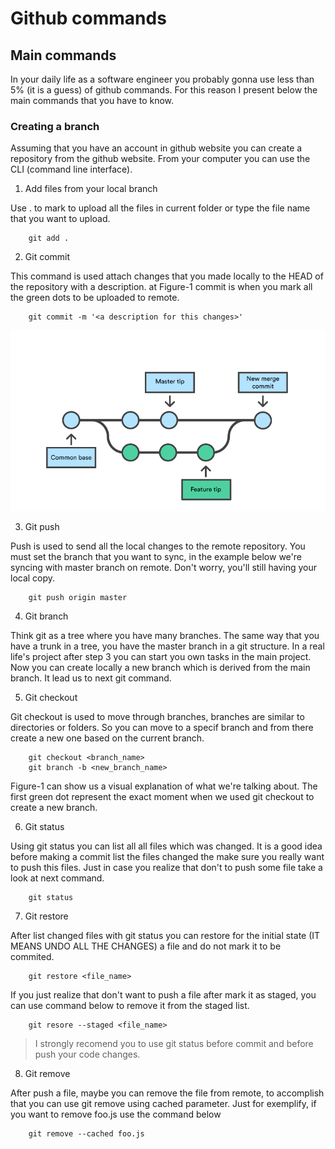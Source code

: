 # Github commands

## Main commands

In your daily life as a software engineer you probably gonna use less than 5% (it is a guess)
of github commands. For this reason I present below the main commands that you have to know.

### Creating a branch

Assuming that you have an account in github website you can create a repository from the github website.
From your computer you can use the CLI (command line interface).

1. Add files from your local branch

Use . to mark to upload all the files in current folder or type the file name that you want to upload.

```
    git add .
```

2. Git commit

This command is used attach changes that you made locally to the HEAD of the repository with a description.
at Figure-1 commit is when you mark all the green dots to be uploaded to remote.

```
    git commit -m '<a description for this changes>'
```

![Figure 1 - Git commit](https://github.com/leonardogandrade/lifetime-coding/blob/master/img/git-commit.png)

3. Git push

Push is used to send all the local changes to the remote repository. You must set the branch
that you want to sync, in the example below we're syncing with master branch on remote. Don't worry,
you'll still having your local copy.

```
    git push origin master
```

4. Git branch

Think git as a tree where you have many branches. The same way that you have a trunk in a tree,
you have the master branch in a git structure.
In a real life's project after step 3 you can start you own tasks in the main project. Now you
can create locally a new branch which is derived from the main branch. It lead us to next git
command.

5. Git checkout

Git checkout is used to move through branches, branches are similar to directories or folders.
So you can move to a specif branch and from there create a new one based on the current branch.

```
    git checkout <branch_name>
    git branch -b <new_branch_name>
```

Figure-1 can show us a visual explanation of what we're talking about. The first green dot represent
the exact moment when we used git checkout to create a new branch.

6. Git status

Using git status you can list all all files which was changed. It is a good idea before making a commit
list the files changed the make sure you really want to push this files. Just in case you realize that
don't to push some file take a look at next command.

```
    git status
```

7. Git restore

After list changed files with git status you can restore for the initial state (IT MEANS UNDO ALL THE CHANGES)
a file and do not mark it to be commited.

```
    git restore <file_name>
```

If you just realize that don't want to push a file after mark it as staged, you can use command below to remove
it from the staged list.

```
    git resore --staged <file_name>
```

> I strongly recomend you to use git status before commit and before push your code changes.

8. Git remove

After push a file, maybe you can remove the file from remote, to accomplish that you can use git remove using
cached parameter. Just for exemplify, if you want to remove foo.js use the command below

```
    git remove --cached foo.js
```
